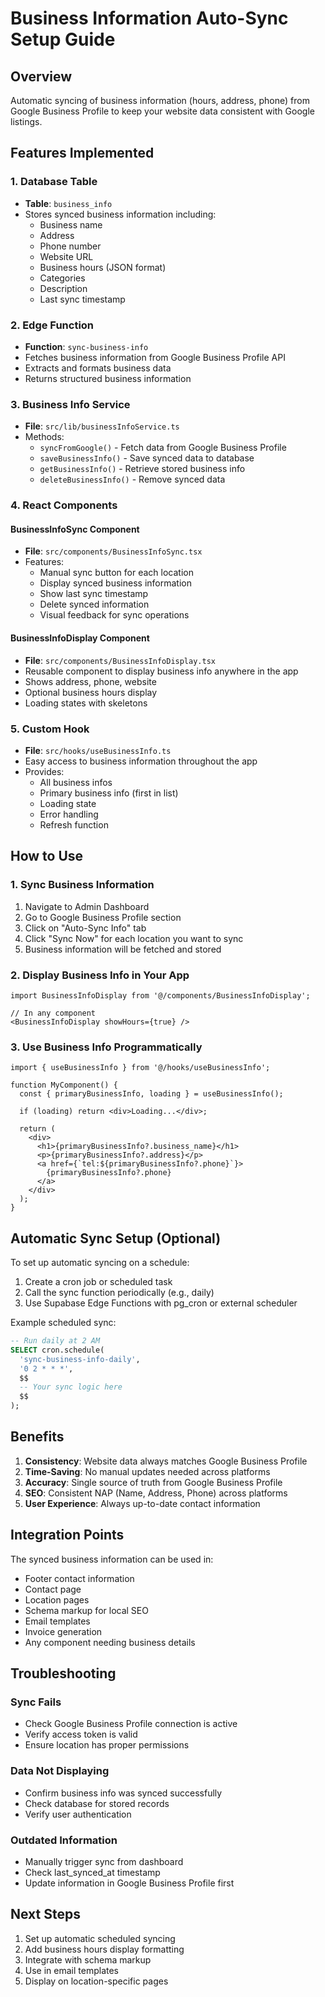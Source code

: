 # Business Information Auto-Sync Setup Guide

## Overview
Automatic syncing of business information (hours, address, phone) from Google Business Profile to keep your website data consistent with Google listings.

## Features Implemented

### 1. Database Table
- **Table**: `business_info`
- Stores synced business information including:
  - Business name
  - Address
  - Phone number
  - Website URL
  - Business hours (JSON format)
  - Categories
  - Description
  - Last sync timestamp

### 2. Edge Function
- **Function**: `sync-business-info`
- Fetches business information from Google Business Profile API
- Extracts and formats business data
- Returns structured business information

### 3. Business Info Service
- **File**: `src/lib/businessInfoService.ts`
- Methods:
  - `syncFromGoogle()` - Fetch data from Google Business Profile
  - `saveBusinessInfo()` - Save synced data to database
  - `getBusinessInfo()` - Retrieve stored business info
  - `deleteBusinessInfo()` - Remove synced data

### 4. React Components

#### BusinessInfoSync Component
- **File**: `src/components/BusinessInfoSync.tsx`
- Features:
  - Manual sync button for each location
  - Display synced business information
  - Show last sync timestamp
  - Delete synced information
  - Visual feedback for sync operations

#### BusinessInfoDisplay Component
- **File**: `src/components/BusinessInfoDisplay.tsx`
- Reusable component to display business info anywhere in the app
- Shows address, phone, website
- Optional business hours display
- Loading states with skeletons

### 5. Custom Hook
- **File**: `src/hooks/useBusinessInfo.ts`
- Easy access to business information throughout the app
- Provides:
  - All business infos
  - Primary business info (first in list)
  - Loading state
  - Error handling
  - Refresh function

## How to Use

### 1. Sync Business Information

1. Navigate to Admin Dashboard
2. Go to Google Business Profile section
3. Click on "Auto-Sync Info" tab
4. Click "Sync Now" for each location you want to sync
5. Business information will be fetched and stored

### 2. Display Business Info in Your App

```tsx
import BusinessInfoDisplay from '@/components/BusinessInfoDisplay';

// In any component
<BusinessInfoDisplay showHours={true} />
```

### 3. Use Business Info Programmatically

```tsx
import { useBusinessInfo } from '@/hooks/useBusinessInfo';

function MyComponent() {
  const { primaryBusinessInfo, loading } = useBusinessInfo();
  
  if (loading) return <div>Loading...</div>;
  
  return (
    <div>
      <h1>{primaryBusinessInfo?.business_name}</h1>
      <p>{primaryBusinessInfo?.address}</p>
      <a href={`tel:${primaryBusinessInfo?.phone}`}>
        {primaryBusinessInfo?.phone}
      </a>
    </div>
  );
}
```

## Automatic Sync Setup (Optional)

To set up automatic syncing on a schedule:

1. Create a cron job or scheduled task
2. Call the sync function periodically (e.g., daily)
3. Use Supabase Edge Functions with pg_cron or external scheduler

Example scheduled sync:
```sql
-- Run daily at 2 AM
SELECT cron.schedule(
  'sync-business-info-daily',
  '0 2 * * *',
  $$ 
  -- Your sync logic here
  $$
);
```

## Benefits

1. **Consistency**: Website data always matches Google Business Profile
2. **Time-Saving**: No manual updates needed across platforms
3. **Accuracy**: Single source of truth from Google Business Profile
4. **SEO**: Consistent NAP (Name, Address, Phone) across platforms
5. **User Experience**: Always up-to-date contact information

## Integration Points

The synced business information can be used in:
- Footer contact information
- Contact page
- Location pages
- Schema markup for local SEO
- Email templates
- Invoice generation
- Any component needing business details

## Troubleshooting

### Sync Fails
- Check Google Business Profile connection is active
- Verify access token is valid
- Ensure location has proper permissions

### Data Not Displaying
- Confirm business info was synced successfully
- Check database for stored records
- Verify user authentication

### Outdated Information
- Manually trigger sync from dashboard
- Check last_synced_at timestamp
- Update information in Google Business Profile first

## Next Steps

1. Set up automatic scheduled syncing
2. Add business hours display formatting
3. Integrate with schema markup
4. Use in email templates
5. Display on location-specific pages
